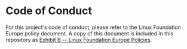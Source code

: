 # Code of Conduct

For this project's code of conduct, please refer to the Linux Foundation Europe policy document.
A copy of this document is included in this repository as [Exhibit B -- Linux Foundation Europe Policies](./Exhibit%20B%20--%20Linux%20Foundation%20Europe%20Policies.pdf).